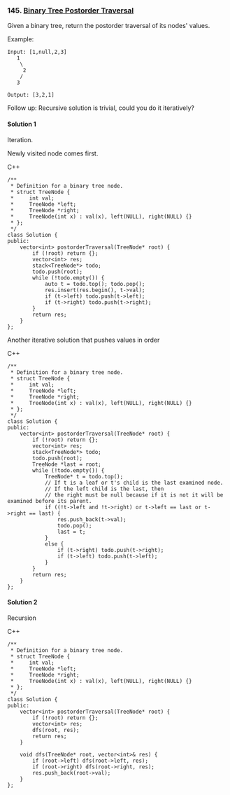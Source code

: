 ### 145\. [Binary Tree Postorder Traversal](https://leetcode.com/problems/binary-tree-postorder-traversal/)

Given a binary tree, return the postorder traversal of its nodes' values.

Example:
```
Input: [1,null,2,3]
   1
    \
     2
    /
   3

Output: [3,2,1]
```

Follow up: Recursive solution is trivial, could you do it iteratively?

#### Solution 1

Iteration. 

Newly visited node comes first.

C++

```
/**
 * Definition for a binary tree node.
 * struct TreeNode {
 *     int val;
 *     TreeNode *left;
 *     TreeNode *right;
 *     TreeNode(int x) : val(x), left(NULL), right(NULL) {}
 * };
 */
class Solution {
public:
    vector<int> postorderTraversal(TreeNode* root) {
        if (!root) return {};
        vector<int> res;
        stack<TreeNode*> todo;
        todo.push(root);
        while (!todo.empty()) {
        	auto t = todo.top(); todo.pop();
        	res.insert(res.begin(), t->val);
        	if (t->left) todo.push(t->left);
            if (t->right) todo.push(t->right);
        }
        return res;
    }
};
```

Another iterative solution that pushes values in order

C++

```
/**
 * Definition for a binary tree node.
 * struct TreeNode {
 *     int val;
 *     TreeNode *left;
 *     TreeNode *right;
 *     TreeNode(int x) : val(x), left(NULL), right(NULL) {}
 * };
 */
class Solution {
public:
    vector<int> postorderTraversal(TreeNode* root) {
    	if (!root) return {};
    	vector<int> res;
    	stack<TreeNode*> todo;
    	todo.push(root);
    	TreeNode *last = root;
    	while (!todo.empty()) {
    		TreeNode* t = todo.top();
            // If t is a leaf or t's child is the last examined node. 
            // If the left child is the last, then 
            // the right must be null because if it is not it will be examined before its parent.
    		if ((!t->left and !t->right) or t->left == last or t->right == last) {
    			res.push_back(t->val);
    			todo.pop();
    			last = t;
    		}
    		else {
    			if (t->right) todo.push(t->right);
    			if (t->left) todo.push(t->left);
    		}
    	}
   		return res;
    }
};
```


#### Solution 2

Recursion

C++

```
/**
 * Definition for a binary tree node.
 * struct TreeNode {
 *     int val;
 *     TreeNode *left;
 *     TreeNode *right;
 *     TreeNode(int x) : val(x), left(NULL), right(NULL) {}
 * };
 */
class Solution {
public:
    vector<int> postorderTraversal(TreeNode* root) {
        if (!root) return {};
        vector<int> res;
        dfs(root, res);
        return res;
    }
    
    void dfs(TreeNode* root, vector<int>& res) {
        if (root->left) dfs(root->left, res);
        if (root->right) dfs(root->right, res);
        res.push_back(root->val);
    }
};
```
